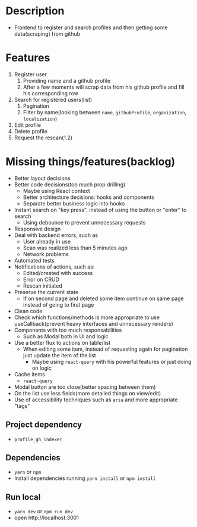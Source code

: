 # Description

- Frontend to register and search profiles and then getting some data(scraping) from github

# Features

1. Register user
   1. Providing name and a github profile
   2. After a few moments will scrap data from his github profile and fill his corresponding row
2. Search for registered users(list)
   1. Pagination
   2. Filter by name(looking between `name`, `githubProfile`, `organization`, `localization`)
3. Edit profile
4. Delete profile
5. Request the rescan(1.2)

# Missing things/features(backlog)

- Better layout decisions
- Better code decisions(too much prop drilling)
  - Maybe using React context
  - Better architecture decisions: hooks and components
  - Separate better business logic into hooks
- Instant search on "key press", instead of using the button or "enter" to search
  - Using debounce to prevent unnecessary requests
- Responsive design
- Deal with backend errors, such as
  - User already in use
  - Scan was realized less than 5 minutes ago
  - Network problems
- Automated tests
- Notifications of actions, such as:
  - Edited/created with success
  - Error on CRUD
  - Rescan initiated
- Preserve the current state
  - If on second page and deleted some item continue on same page instead of going to first page
- Clean code
- Check which functions/methods is more appropriate to use useCallback(prevent heavy interfaces and unnecessary renders)
- Components with too much responsabilities
  - Such as Modal both in UI and logic
- Use a better flux to actions on table/list
  - When editing some item, instead of requesting again for pagination just update the item of the list
    - Maybe using `react-query` with his powerful features or just doing on logic
- Cache items
  - `react-query`
- Modal button are too close(better spacing between them)
- On the list use less fields(more detailed things on view/edit)
- Use of accessibility techniques such as `aria` and more appropriate "tags"

## Project dependency

- `profile_gh_indexer`

## Dependencies

- `yarn` or `npm`
- Install dependencies running `yarn install` or `npm install`

## Run local

- `yarn dev` or `npm run dev`
- open http://localhost:3001
